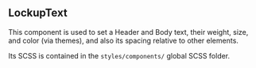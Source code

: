## LockupText

This component is used to set a Header and Body text, their weight, size, and color (via themes), and also its spacing relative to other elements.

Its SCSS is contained in the `styles/components/` global SCSS folder.
